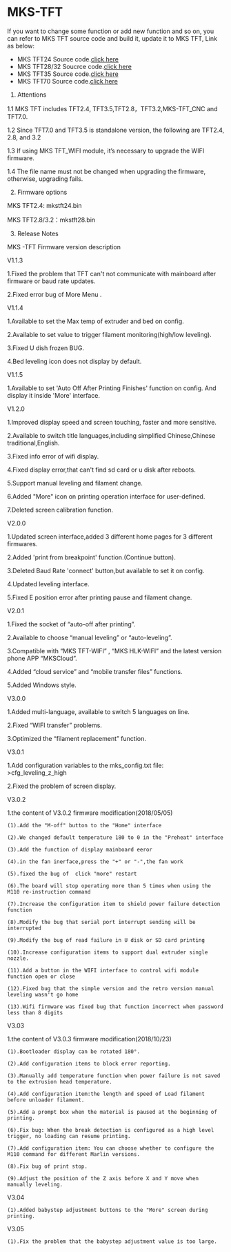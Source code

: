 # MKS-TFT
If you want to change some function or add new function and so on, you can refer to MKS TFT source code and build it, update it to MKS TFT, Link as below:
- MKS TFT24 Source code.[click here](https://github.com/makerbase-mks/MKS-TFT24-Firmware)
- MKS TFT28/32 Soucrce code.[click here](https://github.com/makerbase-mks/MKS-TFT28-32-Firmware)
- MKS TFT35 Source code.[click here](https://github.com/makerbase-mks/MKS-TFT35-Firmware)
- MKS TFT70 Source code.[click here](https://github.com/makerbase-mks/MKS-TFT70-Firmware)

1.  Attentions

  1.1 MKS TFT includes TFT2.4, TFT3.5,TFT2.8，TFT3.2,MKS-TFT_CNC and TFT7.0.
  
  1.2 Since TFT7.0 and TFT3.5 is standalone version, the following are TFT2.4, 2.8, and 3.2

  1.3 If using MKS TFT_WIFI module, it’s necessary to upgrade the WIFI firmware. 

  1.4 The file name must not be changed when upgrading the firmware, otherwise, upgrading fails.

2.  Firmware options

MKS TFT2.4: mkstft24.bin
  
MKS TFT2.8/3.2：mkstft28.bin
  
3.  Release Notes

  MKS -TFT Firmware version description

V1.1.3

  1.Fixed the problem that TFT can't not communicate with mainboard after firmware or baud rate updates.

  2.Fixed error bug of More Menu .

V1.1.4

  1.Available to set the Max temp of extruder and bed on config.

  2.Available to set value to trigger filament monitoring(high/low leveling).

  3.Fixed U dish frozen BUG.

  4.Bed leveling icon does not display by default.

V1.1.5

  1.Available to set 'Auto Off After Printing Finishes' function on config. And display it inside 'More' interface.

V1.2.0

  1.Improved display speed and screen touching, faster and more sensitive.

  2.Available to switch title languages,including simplified Chinese,Chinese traditional,English.

  3.Fixed info error of wifi display.

  4.Fixed display error,that can't find sd card or u disk after reboots.

  5.Support manual leveling and filament change.

  6.Added "More" icon on printing operation interface for user-defined.

  7.Deleted screen calibration function.

V2.0.0

  1.Updated screen interface,added 3 different home pages for 3 different firmwares.

  2.Added 'print from breakpoint' function.(Continue button).

  3.Deleted Baud Rate 'connect' button,but available to set it on config.

  4.Updated leveling interface.

  5.Fixed E position error after printing pause and filament change.

V2.0.1

  1.Fixed the socket of “auto-off after printing”.

  2.Available to choose “manual leveling” or “auto-leveling”.

  3.Compatible with “MKS TFT-WIFI” , “MKS HLK-WIFI” and the latest version phone APP “MKSCloud”.

  4.Added “cloud service” and “mobile transfer files” functions.

  5.Added Windows style.

V3.0.0

  1.Added multi-language, available to switch 5 languages on line.

  2.Fixed “WIFI transfer” problems.

  3.Optimized the “filament replacement” function.
  
V3.0.1

  1.Add configuration variables to the mks_config.txt file: >cfg_leveling_z_high
  
  2.Fixed the problem of screen display.
 
V3.0.2

  1.the content of V3.0.2 firmware modification(2018/05/05)
  
    (1).Add the "M-off" button to the "Home" interface
    
    (2).We changed default temperature 180 to 0 in the "Preheat" interface
    
    (3).Add the function of display mainboard eeror
    
    (4).in the fan inerface,press the "+" or "-",the fan work
    
    (5).fixed the bug of  click "more" restart  
    
    (6).The board will stop operating more than 5 times when using the M110 re-instruction command
    
    (7).Increase the configuration item to shield power failure detection function
    
    (8).Modify the bug that serial port interrupt sending will be interrupted
    
    (9).Modify the bug of read failure in U disk or SD card printing
    
    (10).Increase configuration items to support dual extruder single nozzle.
    
    (11).Add a button in the WIFI interface to control wifi module  function open or close
    
    (12).Fixed bug that the simple version and the retro version manual leveling wasn't go home
    
    (13).Wifi firmware was fixed bug that function incorrect when password less than 8 digits 
  
V3.03

  1.the content of V3.0.3 firmware modification(2018/10/23)
    
    (1).Bootloader display can be rotated 180°.
    
    (2).Add configuration items to block error reporting.
    
    (3).Manually add temperature function when power failure is not saved to the extrusion head temperature.
    
    (4).Add configuration item:the length and speed of Load filament before unloader filament. 
    
    (5).Add a prompt box when the material is paused at the beginning of printing.
    
    (6).Fix bug: When the break detection is configured as a high level trigger, no loading can resume printing.
    
    (7).Add configuration item: You can choose whether to configure the M110 command for different Marlin versions.
    
    (8).Fix bug of print stop.
    
    (9).Adjust the position of the Z axis before X and Y move when manually leveling.
    
V3.04

    (1).Added babystep adjustment buttons to the "More" screen during printing.
      
V3.05

    (1).Fix the problem that the babystep adjustment value is too large.
    
    
    
